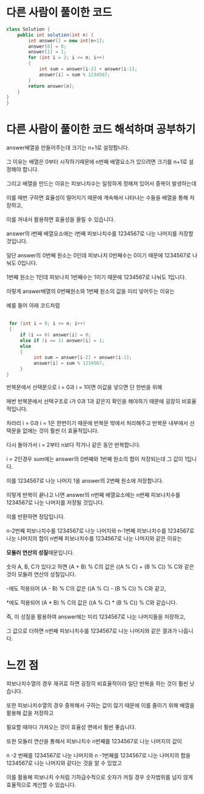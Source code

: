 # 다른 사람이 풀이한 코드
```java
class Solution {
    public int solution(int n) {
        int answer[] = new int[n+1];
        answer[0] = 0;
        answer[1] = 1;
        for (int i = 2; i <= n; i++)
        {
            int sum = answer[i-2] + answer[i-1];
            answer[i] = sum % 1234567;
        }
        return answer[n];
    }
}
}
```

# 다른 사람이 풀이한 코드 해석하며 공부하기

answer배열을 만들어주는데 크기는 n+1로 설정합니다.<br><br>
그 이유는 배열은 0부터 시작하기때문에 n번째 배열요소가 있으려면 크기를 n+1로 설정해야 합니다.<br><br>
그리고 배열을 만드는 이유는 피보나치수는 일정하게 정해져 있어서 중복이 발생하는데<br><br>
이를 매번 구하면 효율성이 떨어지기 때문에 계속해서 나타나는 수들을 배열을 통해 저장하고,<br><br>
이를 꺼내서 활용하면 효율성을 올릴 수 있습니다.<br><br>
answer의 i번째 배열요소에는 i번째 피보나치수를 1234567로 나눈 나머지를 저장할 것입니다.<br><br>
일단 answer의 0번째 원소는 0인데 피보나치 0번째수는 0이기 때문에 1234567로 나눠도 0입니다.<br><br>
1번째 원소는 1인데 피보나치 1번째수는 1이기 때문에 1234567로 나눠도 1입니다.<br><br>
이렇게 answer배열의 0번째원소와 1번째 원소의 값을 미리 넣어두는 이유는<br><br>
예를 들어 아래 코드처럼<br><br>
```java
 for (int i = 0; i <= n; i++)
 {
     if (i == 0) answer[i] = 0;
     else if (i == 1) answer[i] = 1;
     else 
     {
          int sum = answer[i-2] + answer[i-1];
          answer[i] = sum % 1234567;
     }
}
```
반복문에서 선택문으로 i = 0과 i = 1이면 이값을 넣으면 단 한번을 위해<br><br>
매번 반복문에서 선택구조로 i가 0과 1과 같은지 확인을 해야하기 때문에 굉장히 비효율적입니다.<br><br>
차라리 i = 0과 i = 1은 한번이기 때문에 반복문 밖에서 처리해주고 반복문 내부에서 선택문을 없애는 것이 훨씬 더 효율적입니다.<br><br>
다시 돌아가서 i = 2부터 n보다 작거나 같은 동안 반복합니다.<br><br>
i = 2인경우 sum에는 answer의 0번째와 1번째 원소의 합이 저장되는데 그 값이 1입니다.<br><br>
이를 1234567로 나눈 나머지 1을 answer의 2번째 원소에 저장합니다.<br><br>
이렇게 반복이 끝나고 나면 answer의 n번째 배열요소에는 n번째 피보나치수를 1234567로 나눈 나머지를 저장될 것입니다.<br><br>
이를 반환하면 정답입니다.<br><br>
n-2번째 피보나치수를 1234567로 나눈 나머지와 n-1번째 피보나치수를 1234567로 나눈 나머지의 합이 n번째 피보나치수를 1234567로 나눈 나머지와 같은 이유는<br><br>
**모듈러 연산의 성질**때문입니다.<br><br>
숫자 A, B, C가 있다고 하면 (A + B) % C의 값은 ((A % C) + (B % C)) % C와 같은 것이 모듈려 연산의 성질입니다.<br><br>
-에도 적용되어 (A - B) % C의 값은 ((A % C) - (B % C)) % C와 같고,<br><br>
\*에도 적용되어 (A \* B) % C의 값은 ((A % C) \* (B % C)) % C와 같습니다.<br><br>
즉, 이 성질을 활용하여 answer에는 미리 1234567로 나눈 나머지들을 저장하고,<br><br>
그 값으로 더하면 n번째 피보나치수를 1234567로 나눈 나머지와 같은 결과가 나옵니다.

# 느낀 점
피보나치수열의 경우 재귀로 하면 굉장히 비효율적이라 일단 반복을 하는 것이 훨씬 낫습니다.<br><br>
또한 피보나치수열의 경우 중복해서 구하는 값이 많기 때문에 이를 줄이기 위해 배열을 활용해 값을 저장하고<br><br>
필요할 때마다 가져오는 것이 효율성 면에서 훨씬 좋습니다.<br><br>
또한 모듈러 연산을 통해서 피보나치수 n번째를 1234567로 나눈 나머지의 값이<br><br>
n -2 번째를 1234567로 나눈 나머지와 n -1번째를 1234567로 나눈 나머지의 합을 1234567로 나눈 나머지와 같다는 것을 알 수 있었고<br><br>
이를 활용해 피보나치 수처럼 기하급수적으로 숫자가 커질 경우 숫자범위를 넘지 않게 효율적으로 계산할 수 있습니다.
